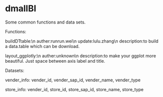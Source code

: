 # dmallBI
Some common functions and data sets.

Functions:

buildDTtable:\n
auther:runrun.wei\n
update:lulu.zhang\n
description:to build a data.table which can be download.

layout_ggplotly:\n
auther:unknown\n
description:to make your ggplot more beautiful. Just space between axis label and title.

Datasets:

vender_info: vender_id, vender_sap_id, vender_name, vender_type

store_info: vender_id, store_id, store_sap_id, store_name, store_type
